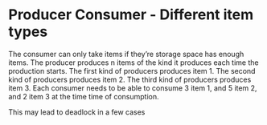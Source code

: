 # Producer Consumer - Different item types

The consumer can only take items if they’re storage space has enough items. The producer produces n items of the kind it produces each time the production starts. The first kind of producers produces item 1. The second kind of producers produces item 2. The third kind of producers produces item 3. Each consumer needs to be able to consume 3 item 1, and 5 item 2, and 2 item 3 at the time time of consumption.

This  may lead to deadlock in a few cases
